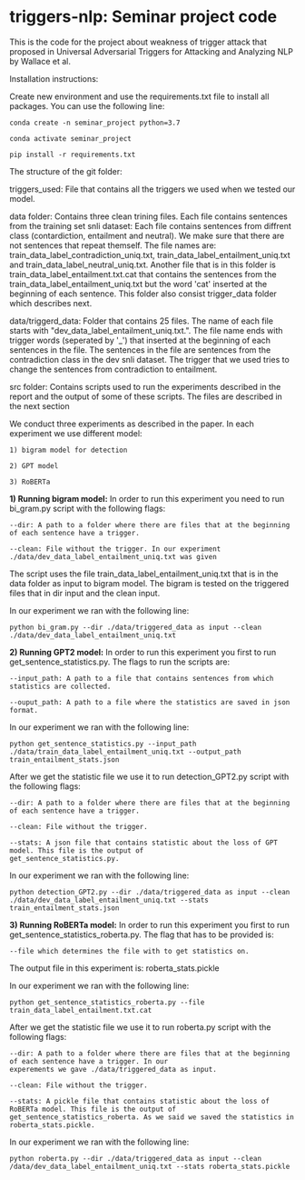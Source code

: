 # triggers-nlp: Seminar project code
This is the code for the project about weakness of trigger attack that proposed in Universal Adversarial Triggers for Attacking and Analyzing NLP by Wallace et al.

Installation instructions:

Create new environment and use the requirements.txt file to install all packages.
You can use the following line:

    conda create -n seminar_project python=3.7
      
    conda activate seminar_project
      
    pip install -r requirements.txt

The structure of the git folder:
    
triggers_used: File that contains all the triggers we used when we tested our model.

data folder: Contains three clean trining files. Each file contains sentences from the training set snli dataset: 
Each file contains sentences from diffrent class (contardiction, entailment and neutral). We make sure that there 
are not sentences that repeat themself. The file names are: train_data_label_contradiction_uniq.txt, 
train_data_label_entailment_uniq.txt and train_data_label_neutral_uniq.txt. Another file that is in this folder is 
train_data_label_entailment.txt.cat that contains the sentences from the train_data_label_entailment_uniq.txt but the
word 'cat' inserted at the beginning of each sentence.
This folder also consist trigger_data folder which describes next. 

data/triggerd_data: Folder that contains 25 files. The name of each file starts with "dev_data_label_entailment_uniq.txt.".
The file name ends with trigger words (seperated by '_') that inserted at the beginning of each sentences in the file.
The sentences in the file are sentences from the contradiction class in the dev snli dataset. The trigger that we 
used tries to change the sentences from contradiction to entailment.

src folder: Contains scripts used to run the experiments described in the report and the output of some of these
scripts. The files are described in the next section


We conduct three experiments as described in the paper. In each experiment we use different model:

    1) bigram model for detection
    
    2) GPT model 
    
    3) RoBERTa
    
**1) Running bigram model:** In order to run this experiment you need to run bi_gram.py script with the following flags:
    
    --dir: A path to a folder where there are files that at the beginning of each sentence have a trigger. 
    
    --clean: File without the trigger. In our experiment ./data/dev_data_label_entailment_uniq.txt was given
     
   The script uses the file train_data_label_entailment_uniq.txt that is in the data folder as input to bigram model.
   The bigram is tested on the triggered files that in dir input and the clean input.

In our experiment we ran with the following line:
   
    python bi_gram.py --dir ./data/triggered_data as input --clean ./data/dev_data_label_entailment_uniq.txt

**2) Running GPT2 model:** In order to run this experiment you first to run get_sentence_statistics.py. The flags to run
    the scripts are:
      
    --input_path: A path to a file that contains sentences from which statistics are collected.
    
    --ouput_path: A path to a file where the statistics are saved in json format.
    
   In our experiment we ran with the following line:
   
    python get_sentence_statistics.py --input_path ./data/train_data_label_entailment_uniq.txt --output_path train_entailment_stats.json
     
   After we get the statistic file we use it to run detection_GPT2.py script with the following flags:

    --dir: A path to a folder where there are files that at the beginning of each sentence have a trigger.
    
    --clean: File without the trigger.
    
    --stats: A json file that contains statistic about the loss of GPT model. This file is the output of 
    get_sentence_statistics.py.
    
   In our experiment we ran with the following line:
   
    python detection_GPT2.py --dir ./data/triggered_data as input --clean ./data/dev_data_label_entailment_uniq.txt --stats train_entailment_stats.json
  
 **3) Running RoBERTa model:** In order to run this experiment you first to run get_sentence_statistics_roberta.py.
  The flag that has to be provided is:
   
    --file which determines the file with to get statistics on. 
    
  The output file in this experiment is: roberta_stats.pickle
  
  In our experiment we ran with the following line:
       
    python get_sentence_statistics_roberta.py --file train_data_label_entailment.txt.cat
  
  After we get the statistic file we use it to run roberta.py script with the following flags:
  
    --dir: A path to a folder where there are files that at the beginning of each sentence have a trigger. In our 
    experements we gave ./data/triggered_data as input.
    
    --clean: File without the trigger.
    
    --stats: A pickle file that contains statistic about the loss of RoBERTa model. This file is the output of 
    get_sentence_statistics_roberta. As we said we saved the statistics in roberta_stats.pickle.
  
  In our experiment we ran with the following line:
  
    python roberta.py --dir ./data/triggered_data as input --clean /data/dev_data_label_entailment_uniq.txt --stats roberta_stats.pickle
 